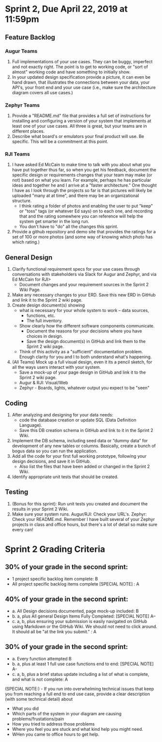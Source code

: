# Sprint 2, Due April 22, 2019 at 11:59pm

## Feature Backlog

### Augur Teams
1.	Full implementations of your use cases. They can be buggy, imperfect and not exactly right. The point is to get to working code, or "sort of almost" working code and have something to initially show. 
2.	In your updated design specification provide a picture, it can even be hand drawn, that illustrates the connections between your data, your API's, your front end and your use case (i.e., make sure the architecture diagram covers all use cases.)

### Zephyr Teams
1. Provide a "README.md" file that provides a full set of instructions for installing and configuring a version of your system that implements at least one of your use cases. All three is great, but your teams are in different places. 
2. Describe what board's or emulators your final product will use. Be specific. This will be a commitment at this point. 

### RJI Teams
1. I have asked Ed McCain to make time to talk with you about what you have put together thus far, so when you get his feedback, document the specific design or requirements changes that your team may make (or not) based on what you learn.  For example, perhaps he has particular ideas and together he and I arrive at a "faster architecture."  One thought I have as I look through the projects so far is that pictures will likely be uploaded "many at at time", and there may be an organizational structure. 
	- I think rating a folder of photos and enabling the user to put "keep" or "toss" tags (or whatever Ed says) on to each one, and recording that and the rating somewhere you can reference will help the system get smarter in the long run. 
	- You don't have to "do" all the changes this sprint. 
2. Provide a github repository and demo site that provides the ratings for a set of 100 or more photos (and some way of knowing which photo has which rating.)

## General Design

1.	Clarify functional requirement specs for your use cases through conversations with stakeholders via Slack for Augur and Zephyr, and via Ed McCain for RJI> 
	- Document changes and your requirement sources in the Sprint 2 Wiki Page. 
2.	Make any necessary changes to your ERD. Save this new ERD in GitHub and link it to the Sprint 2 wiki page.
3.	Create design document(s) showing 
	- what is necessary for your whole system to work 
		– data sources, 
		- functions, etc. 
		- The full inventory. 
	- Show clearly how the different software components communicate. 
		- Document the reasons for your decisions where you have choices in design. 
		- Save the design document(s) in GitHub and link them to the Sprint 2 wiki page.
	- Think of this activity as a "sufficient" documentation problem. Enough clarity for you and I to both understand what's happening. 
4.	(All Teams) Mock up a full visual design, even it its a pencil sketch, for all the ways users interact with your system.
	- Save a mock-up of your page design in GitHub and link it to the Sprint 2 wiki page.
	- Augur & RJI: Visual/Web
	- Zephyr - Boards, lights, whatever output you expect to be "seen"

## Coding

1.	After analyzing and designing for your data needs: 
	- code the database creation or update SQL (Data Definition Language). 
	- Save this DB creation schema in GitHub and link to it in the Sprint 2 Wiki.
2.	Implement the DB schema, including seed data or “dummy data” for development of any new tables or columns. Basically, create a bunch of bogus data so you can run the application. 
3.	Add all the code for your first full working prototype, following your design decisions, and save it in GitHub. 
	- Also list the files that have been added or changed in the Sprint 2 Wiki.
4.	Identify appropriate unit tests that should be created. 


## Testing

1.	(Bonus for this sprint): Run unit tests you created and document the results in your Sprint 2 Wiki.
2.	Make sure your system runs. Augur/RJI: Check your URL's. Zephyr: Check your README.md.  Remember I have built several of your Zephyr projects in class and office hours, but there's a lot of detail so make sure every can! 

# Sprint 2 Grading Criteria

## 30% of your grade in the second sprint:
- 1 project specific backlog item complete:     B
- All project specific backlog items complete [SPECIAL NOTE] :   A 

## 40% of your grade in the second sprint:
- a. All Design decisions documented, page mock-up included:     B
- b. a, plus All general Design Items Fully Completed: [SPECIAL NOTE]  A– 
- c. a, b, plus ensuring your submission is easily navigated on GitHub using Markdown or the GitHub Wiki. We should not need to click around. It should all be "at the link you submit." :   A 

## 30% of your grade in the second sprint:
- a.	Every function attempted 	B
- b.	a, plus at least 1 full use case functions end to end: [SPECIAL NOTE] A- 
- c.	a, b, plus a brief status update including a list of what is complete, and what is not complete: A

(SPECIAL NOTE:) - If you run into overwhelming technical issues that keep you from reaching a full end to end use case, provide a clear description (with some technical detail) about 

- What you did
- Which parts of the system in your diagram are causing problems/frustations/pain
- How you tried to address those problems
- Where you feel you are stuck and what kind help you might need. 
- WHen you came to office hours to get help. 

